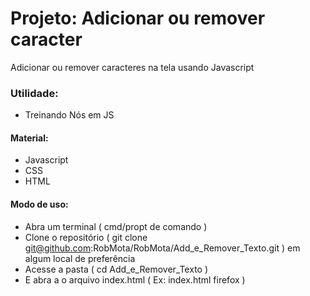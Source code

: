 # Projeto: Adicionar ou remover caracter
Adicionar ou remover caracteres na tela usando Javascript

### Utilidade:
* Treinando Nós em JS

#### Material:
* Javascript
* CSS
* HTML

#### Modo de uso:
* Abra um terminal ( cmd/propt de comando )
* Clone o repositório ( git clone git@github.com:RobMota/RobMota/Add_e_Remover_Texto.git ) em algum local de preferência
* Acesse a pasta ( cd Add_e_Remover_Texto )
* E abra a o arquivo index.html ( Ex: index.html firefox )

